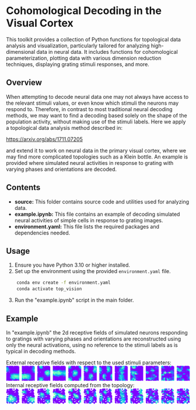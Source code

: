 # Cohomological Decoding in the Visual Cortex

This toolkit provides a collection of Python functions for topological data analysis and visualization, particularly tailored for analyzing high-dimensional data in neural data. It includes functions for cohomological parameterization, plotting data with various dimension reduction techniques, displaying grating stimuli responses, and more.

## Overview

When attempting to decode neural data one may not always have access to the relevant stimuli values, or even know which stimuli the neurons may respond to. Therefore, in contrast to most traditional neural decoding methods, we may want to find a decoding based solely on the shape of the population activity, without making use of the stimuli labels. Here we apply a topological data analysis method described in:

https://arxiv.org/abs/1711.07205

and extend it to work on neural data in the primary visual cortex, where we may find more complicated topologies such as a Klein bottle. An example is provided where simulated neural activities in response to grating with varying phases and orientations are decoded.

## Contents

- **source:** This folder contains source code and utilities used for analyzing data.
- **example.ipynb:** This file contains an example of decoding simulated neural activities of simple cells in response to grating images. 
- **environment.yaml:** This file lists the required packages and dependencies needed.

## Usage

1. Ensure you have Python 3.10 or higher installed.
2. Set up the environment using the provided `environment.yaml` file.

```bash
    conda env create -f environment.yaml
    conda activate top_vision
```
3. Run the "example.ipynb" script in the main folder.

## Example
In "example.ipynb" the 2d receptive fields of simulated neurons responding to gratings with varying phases and orientations are reconstructed using only the neural activations, using no reference to the stimuli labels as is typical in decoding methods.

External receptive fields with respect to the used stimuli parameters:
![Example Image](external_receptive_fields.png)
Internal receptive fields computed from the topology:
![Example Image](internal_receptive_fields.png)
